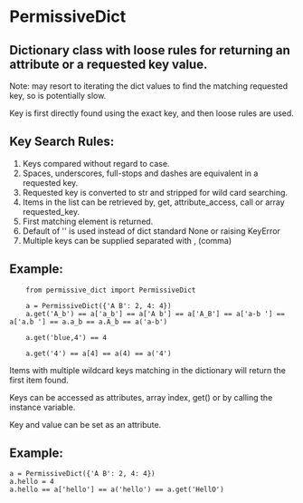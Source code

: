 # PermissiveDict

Dictionary class with loose rules for returning an attribute or a requested key value.  
--------------------
    
Note: may resort to iterating the dict values to find the matching requested key, so is potentially slow.

Key is first directly found using the exact key, and then loose rules are used.

Key Search Rules:
-----------------

1. Keys compared without regard to case.
2. Spaces, underscores, full-stops and dashes are equivalent in a requested key.
3. Requested key is converted to str and stripped for wild card searching.
4. Items in the list can be retrieved by, get, attribute_access, call or array requested_key.
5. First matching element is returned.
6. Default of '' is used instead of dict standard None or raising KeyError
7. Multiple keys can be supplied separated with , (comma)
        
Example:
--------
        
        from permissive_dict import PermissiveDict
        
        a = PermissiveDict({'A B': 2, 4: 4})
        a.get('A_b') == a['a_b'] == a['A b'] == a['A_B'] == a['a-b '] == a['a.b '] == a.a_b == a.A_b == a('a-b')
        
        a.get('blue,4') == 4
        
        a.get('4') == a[4] == a(4) == a('4')

Items with multiple wildcard keys matching in the dictionary will return the first item found.

Keys can be accessed as attributes, array index, get() or by calling the instance variable.

Key and value can be set as an attribute.

Example:
--------

    a = PermissiveDict({'A B': 2, 4: 4})
    a.hello = 4
    a.hello == a['hello'] == a('hello') == a.get('HellO')

